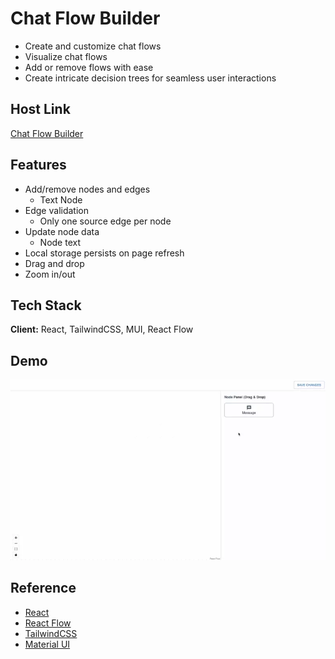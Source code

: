 # Chat Flow Builder
- Create and customize chat flows
- Visualize chat flows
- Add or remove flows with ease
- Create intricate decision trees for seamless user interactions

## Host Link
[Chat Flow Builder](https://fascinating-sprinkles-e7ca9d.netlify.app/)


## Features

- Add/remove nodes and edges
  - Text Node 
- Edge validation
  - Only one source edge per node
- Update node data
  - Node text 
- Local storage persists on page refresh
- Drag and drop
- Zoom in/out

## Tech Stack
**Client:** React, TailwindCSS, MUI, React Flow

## Demo

![](./demo/sample.webp)

## Reference
- [React](https://reactjs.org/)
- [React Flow](https://reactflow.dev/)
- [TailwindCSS](https://tailwindcss.com/)
- [Material UI](https://material-ui.com/)

